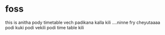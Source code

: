 # foss
this is anitha
pody timetable vech padikana kalla kili ....ninne fry cheyutaaaa
podi kuki
podi vekili
podi time table kili

